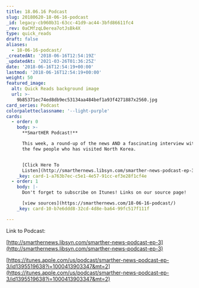 ```yaml
---
title: 18.06.16 Podcast
slug: 20180620-18-06-16-podcast
_id: legacy-cb960b31-63cc-41d9-ac44-3bfd86611fc4
_rev: 0aCMfzqL0erea7otJsBk4X
type: quick_reads
draft: false
aliases:
  - 18-06-16-podcast/
_createdAt: '2018-06-16T12:54:19Z'
_updatedAt: '2021-03-26T01:36:25Z'
date: '2018-06-16T12:54:19+00:00'
lastmod: '2018-06-16T12:54:19+00:00'
weight: 50
featured_image:
  alt: Quick Reads background image
  url: >-
    9b85371ec74ed8db9ec53134aa484bef1a93f4271887x2560.jpg
card_series: Podcast
colorpaletteclassname: '--light-purple'
cards:
  - order: 0
    body: >-
      **SmartHER Podcast!**  

      This week, a round-up of the news AND a fascinating interview with one of
      the few people who has visited North Korea.


      [Click Here To
      Listen](http://smarthernews.libsyn.com/smarther-news-podcast-ep-3)
    _key: card-1-a763b7ec-c5e1-4e57-91cc-ef3e28f1cf4e
  - order: 1
    body: |-
      Don't forget to subscribe on Itunes! Links on our source page!

      [view sources](https://smarthernews.com/18-06-16-podcast/)
    _key: card-10-b7e6ddd8-32cd-4d8e-ba64-99fc517f111f

---
```

Link to Podcast:

[http://smarthernews.libsyn.com/smarther-news-podcast-ep-3](http://smarthernews.libsyn.com/smarther-news-podcast-ep-3)

[https://itunes.apple.com/us/podcast/smarther-news-podcast-ep-3/id1395519638?i=1000413903347&mt=2](https://itunes.apple.com/us/podcast/smarther-news-podcast-ep-3/id1395519638?i=1000413903347&mt=2)